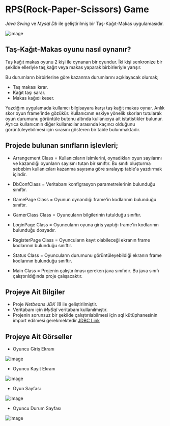 # RPS(Rock-Paper-Scissors) Game

*Java Swing* ve *Mysql Db* ile geliştirilmiş bir Taş-Kağıt-Makas uygulamasıdır.


![image](https://miro.medium.com/max/1000/1*FEcr9_owB5KplrClDpRenA.png)

## Taş-Kağıt-Makas oyunu nasıl oynanır?
Taş kağıt makas oyunu 2 kişi ile oynanan bir oyundur. İki kişi senkronize bir şekilde elleriyle taş,kağıt veya makas yaparak birbirleriyle yarışır. 

Bu durumların birbirlerine göre kazanma durumlarını açıklayacak olursak;

* Taş makası kırar.
* Kağıt taşı sarar.
* Makas kağıdı keser.

Yazdığım uygulamada kullanıcı bilgisayara karşı taş kağıt makas oynar. Anlık skor oyun frame'inde gözükür. Kullanıcının eskiye yönelik skorları tutularak oyun durumunu görüntüle butonu altında kullanıcıya ait istatistikler bulunur. Ayrıca kullanıcının diğer kullanıcılar arasında kaçıncı olduğunu görüntüleyebilmesi için sırasını gösteren bir table bulunmaktadır.


## Projede bulunan sınıfların işlevleri;

* Arrangement Class = Kullanıcıların isimlerini, oynadıkları oyun sayılarını ve kazandığı oyunların sayısını tutan bir sınıftır. Bu sınıfı oluşturma sebebim kullanıcıları kazanma sayısına göre sıralayıp table'a yazdırmak içindir.
  
* DbConfClass = Veritabanı konfigrasyon parametrelerinin bulunduğu sınıftır.

* GamePage Class = Oyunun oynandığı frame'in kodlarının bulunduğu sınıftır.

* GamerClass Class = Oyuncuların bilgilerinin tutulduğu sınıftır.

* LoginPage Class = Oyuncuların oyuna giriş yaptığı frame'in kodlarının bulunduğu dosyadır.

* RegisterPage Class = Oyuncuların kayıt olabileceği ekranın frame kodlarının bulunduğu sınıftır.
  
* Status Class = Oyuncuların durumunu görüntüleyebildiği ekranın frame kodlarının bulunduğu sınıftır.
  
* Main Class = Projenin çalıştırılması gereken java sınıfıdır. Bu java sınıfı çalıştırıldığında proje çalışacaktır.

## Projeye Ait Bilgiler

- Proje *Netbeans JDK 18* ile geliştirilmiştir.
- Veritabanı için *MySql* veritabanı kullanılmıştır.
- Projenin sorunsuz bir şekilde çalıştırılabilmesi için sql kütüphanesinin import edilmesi gerekmektedir.[JDBC Link](https://docs.cloudbees.com/docs/cloudbees-build-acceleration/11.0/install-guide/install/install-jdbc-database-drivers)

## Projeye Ait Görseller

* Oyuncu Giriş Ekranı

![image](https://github.com/MelihSelamiUrkmezz/RPSGame/blob/master/ProjectImages/LoginPage.png)

* Oyuncu Kayıt Ekranı

![image](https://github.com/MelihSelamiUrkmezz/RPSGame/blob/master/ProjectImages/RegisterPage.png)

* Oyun Sayfası

![image](https://github.com/MelihSelamiUrkmezz/RPSGame/blob/master/ProjectImages/GamePage.png)

* Oyuncu Durum Sayfası

![image](https://github.com/MelihSelamiUrkmezz/RPSGame/blob/master/ProjectImages/GameState.png)

